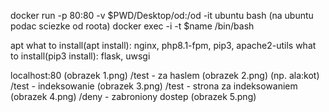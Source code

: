 docker run -p 80:80 -v $PWD/Desktop/od:/od -it ubuntu bash (na ubuntu podac sciezke od roota)
docker exec -i -t $name /bin/bash


apt 
what to install(apt install):
nginx, php8.1-fpm, pip3, apache2-utils
what to install(pip3 install):
flask, uwsgi

localhost:80 (obrazek 1.png)
/test - za haslem (obrazek 2.png) (np. ala:kot)
/test - indeksowanie (obrazek 3.png)
/test  - strona za indeksowaniem (obrazek 4.png)
/deny - zabroniony dostep (obrazek 5.png)